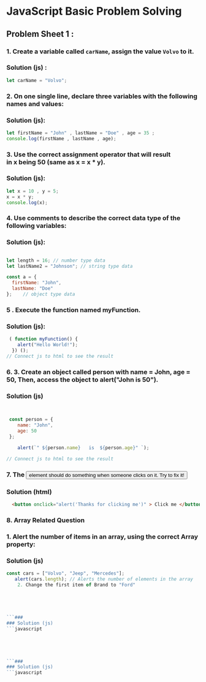 # JavaScript Basic Problem Solving
## Problem Sheet 1 :
###  1. Create a variable called `carName`, assign the value `Volvo` to it.
### Solution (js) :
```javascript
let carName = "Volvo";
```
### 2. On one single line, declare three variables with the following names and values:
### Solution (js):
```javascript
let firstName = "John" , lastName = "Doe" , age = 35 ;
console.log(firstName , lastName , age);
```
### 3. Use the correct assignment operator that will result in x being 50 (same as x = x * y).
### Solution (js):
```javascript
let x = 10 , y = 5;
x = x * y;
console.log(x);
```
### 4. Use comments to describe the correct data type of the following variables:
### Solution (js):
```javascript

let length = 16; // number type data
let lastName2 = "Johnson"; // string type data 

const a = {
  firstName: "John",  
  lastName: "Doe"
};    // object type data
```
### 5 . Execute the function named myFunction.
### Solution (js):
```javascript
 ( function myFunction() {
    alert("Hello World!");
  }) ();
// Connect js to html to see the result
```
### 6. 3. Create an object called person with name = John, age = 50, Then, access the object to alert("John is 50").
### Solution (js)
```javascript


 const person = {
    name: "John",
    age: 50
 };
 
    alert(`" ${person.name}   is  ${person.age}" `);

// Connect js to html to see the result

```
### 7. The <button> element should do something when someone clicks on it. Try to fix it!
### Solution (html)
```html
  <button onclick="alert('Thanks for clicking me')" > Click me </button>

```
### 8. Array Related Question 
### 1. Alert the number of items in an array, using the correct Array property: 
### Solution (js)
```javascript
const cars = ["Volvo", "Jeep", "Mercedes"];
   alert(cars.length); // Alerts the number of elements in the array
    2. Change the first item of Brand to "Ford"





```### 
### Solution (js)
```javascript





```### 
### Solution (js)
```javascript





```
 

